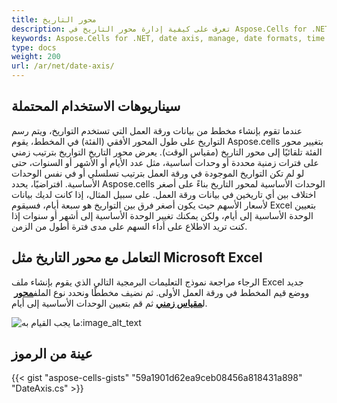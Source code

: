 ```yaml
---
title: محور التاريخ
description: تعرف على كيفية إدارة محور التاريخ في Aspose.Cells for .NET. سيساعدك دليلنا على فهم كيفية العمل مع تنسيقات التاريخ المختلفة والمقاييس الزمنية وترددات علامات التجزئة.
keywords: Aspose.Cells for .NET, date axis, manage, date formats, time scales, tick label frequencies.
type: docs
weight: 200
url: /ar/net/date-axis/
---
```

##  **سيناريوهات الاستخدام المحتملة**
عندما تقوم بإنشاء مخطط من بيانات ورقة العمل التي تستخدم التواريخ، ويتم رسم التواريخ على طول المحور الأفقي (الفئة) في المخطط، يقوم Aspose.cells بتغيير محور الفئة تلقائيًا إلى محور التاريخ (مقياس الوقت).
يعرض محور التاريخ التواريخ بترتيب زمني على فترات زمنية محددة أو وحدات أساسية، مثل عدد الأيام أو الأشهر أو السنوات، حتى لو لم تكن التواريخ الموجودة في ورقة العمل بترتيب تسلسلي أو في نفس الوحدات الأساسية.
افتراضيًا، يحدد Aspose.cells الوحدات الأساسية لمحور التاريخ بناءً على أصغر اختلاف بين أي تاريخين في بيانات ورقة العمل. على سبيل المثال، إذا كانت لديك بيانات لأسعار الأسهم حيث يكون أصغر فرق بين التواريخ هو سبعة أيام، فسيقوم Excel بتعيين الوحدة الأساسية إلى أيام، ولكن يمكنك تغيير الوحدة الأساسية إلى أشهر أو سنوات إذا كنت تريد الاطلاع على أداء السهم على مدى فترة أطول من الزمن.
##  **التعامل مع محور التاريخ مثل Microsoft Excel**
 الرجاء مراجعة نموذج التعليمات البرمجية التالي الذي يقوم بإنشاء ملف Excel جديد ووضع قيم المخطط في ورقة العمل الأولى.
 ثم نضيف مخططًا ونحدد نوع الملف[**محور**](https://reference.aspose.com/cells/net/aspose.cells.charts/axis) 
 ل[**مقياس زمني**](https://reference.aspose.com/cells/net/aspose.cells.charts/axis/categorytype/) ثم قم بتعيين الوحدات الأساسية إلى أيام.

![ما يجب القيام به:image_alt_text](excel.png)
##  **عينة من الرموز**
{{< gist "aspose-cells-gists" "59a1901d62ea9ceb08456a818431a898" "DateAxis.cs" >}}
